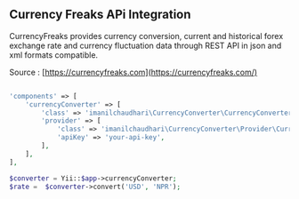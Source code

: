 Currency Freaks APi Integration
-----------------------------------

CurrencyFreaks provides currency conversion, current and historical forex exchange rate and currency fluctuation data through REST API in json and xml formats compatible.

Source : [https://currencyfreaks.com](https://currencyfreaks.com/)

```php

'components' => [
    'currencyConverter' => [
        'class' => 'imanilchaudhari\CurrencyConverter\CurrencyConverter',
        'provider' => [
            'class' => 'imanilchaudhari\CurrencyConverter\Provider\CurrencyFreaksApi',
            'apiKey' => 'your-api-key',
        ],
    ],
],

$converter = Yii::$app->currencyConverter;
$rate =  $converter->convert('USD', 'NPR');
```
